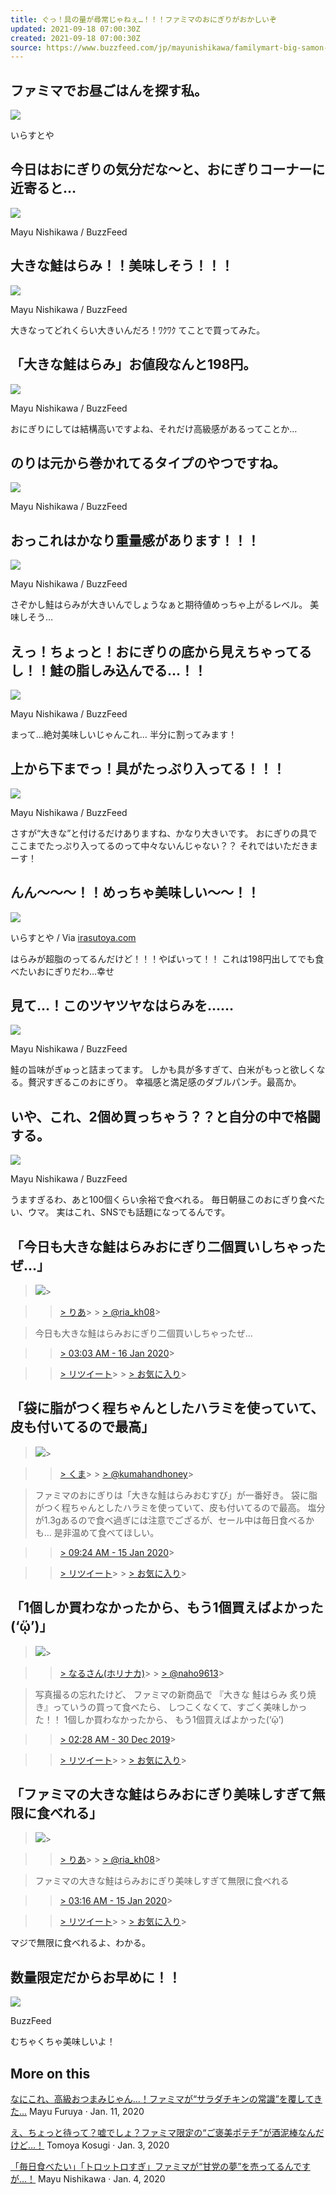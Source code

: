 ```yaml
---
title: ぐっ！具の量が尋常じゃねぇ…！！！ファミマのおにぎりがおかしいぞ
updated: 2021-09-18 07:00:30Z
created: 2021-09-18 07:00:30Z
source: https://www.buzzfeed.com/jp/mayunishikawa/familymart-big-samon-riceball
---
```


##   ファミマでお昼ごはんを探す私。

 ![](https://img.buzzfeed.com/buzzfeed-static/static/2020-01/16/4/asset/43915460648c/sub-buzz-1636-1579148232-13.png?downsize=700%3A%2A&output-quality=auto&output-format=auto)

  いらすとや

##   今日はおにぎりの気分だな〜と、おにぎりコーナーに近寄ると…

 ![](https://img.buzzfeed.com/buzzfeed-static/static/2020-01/16/3/asset/1b11235da696/sub-buzz-1630-1579146135-9.jpg?downsize=700%3A%2A&output-quality=auto&output-format=auto)

  Mayu Nishikawa / BuzzFeed

##   大きな鮭はらみ！！美味しそう！！！

 ![](https://img.buzzfeed.com/buzzfeed-static/static/2020-01/16/3/asset/5e51acd2e013/sub-buzz-1213-1579146179-1.jpg?crop=1346%3A972%3B579%2C567&downsize=700%3A%2A&output-quality=auto&output-format=auto)

  Mayu Nishikawa / BuzzFeed

大きなってどれくらい大きいんだろ！ﾜｸﾜｸ
てことで買ってみた。

##   「大きな鮭はらみ」お値段なんと198円。

 ![](https://img.buzzfeed.com/buzzfeed-static/static/2020-01/16/3/asset/000cf932f015/sub-buzz-1589-1579146310-13.jpg)

  Mayu Nishikawa / BuzzFeed

おにぎりにしては結構高いですよね、それだけ高級感があるってことか…

##   のりは元から巻かれてるタイプのやつですね。

 ![](https://img.buzzfeed.com/buzzfeed-static/static/2020-01/16/3/asset/22855bf5997a/sub-buzz-1642-1579146482-1.jpg)

  Mayu Nishikawa / BuzzFeed

##   おっこれはかなり重量感があります！！！

 ![](https://img.buzzfeed.com/buzzfeed-static/static/2020-01/16/3/asset/2427c04d45e5/sub-buzz-1623-1579146554-10.jpg)

  Mayu Nishikawa / BuzzFeed

さぞかし鮭はらみが大きいんでしょうなぁと期待値めっちゃ上がるレベル。
美味しそう…

##   えっ！ちょっと！おにぎりの底から見えちゃってるし！！鮭の脂しみ込んでる…！！

 ![](https://img.buzzfeed.com/buzzfeed-static/static/2020-01/16/3/asset/e7942251ed3f/sub-buzz-1671-1579146861-3.jpg)

  Mayu Nishikawa / BuzzFeed

まって…絶対美味しいじゃんこれ…
半分に割ってみます！

##   上から下までっ！具がたっぷり入ってる！！！

 ![](https://img.buzzfeed.com/buzzfeed-static/static/2020-01/16/3/asset/8ffafff2cd8e/sub-buzz-1605-1579146723-2.jpg)

  Mayu Nishikawa / BuzzFeed

さすが“大きな”と付けるだけありますね、かなり大きいです。
おにぎりの具でここまでたっぷり入ってるのって中々ないんじゃない？？
それではいただきまーす！

##   んん〜〜〜！！めっちゃ美味しい〜〜！！

 ![](https://img.buzzfeed.com/buzzfeed-static/static/2020-01/16/3/asset/52ef9a45fab9/sub-buzz-1608-1579146937-8.png)

  いらすとや / Via [irasutoya.com](https://www.irasutoya.com/2015/07/blog-post_368.html)

はらみが超脂のってるんだけど！！！やばいって！！
これは198円出してでも食べたいおにぎりだわ…幸せ

##   見て…！このツヤツヤなはらみを……

 ![](https://img.buzzfeed.com/buzzfeed-static/static/2020-01/16/3/asset/8ffafff2cd8e/sub-buzz-1600-1579147033-1.jpg?crop=2305:1749;309,278)

  Mayu Nishikawa / BuzzFeed

鮭の旨味がぎゅっと詰まってます。
しかも具が多すぎて、白米がもっと欲しくなる。贅沢すぎるこのおにぎり。
幸福感と満足感のダブルパンチ。最高か。

##   いや、これ、2個め買っちゃう？？と自分の中で格闘する。

 ![](https://img.buzzfeed.com/buzzfeed-static/static/2020-01/16/4/asset/f1fa46540951/sub-buzz-1657-1579147563-6.jpg?crop=2138:1403;266,247)

  Mayu Nishikawa / BuzzFeed

うますぎるわ、あと100個くらい余裕で食べれる。
毎日朝昼このおにぎり食べたい、ウマ。
実はこれ、SNSでも話題になってるんです。

##   「今日も大きな鮭はらみおにぎり二個買いしちゃったぜ…」

>
>

>   ![](https://pbs.twimg.com/profile_images/1209049792837406721/f-jocmY8_normal.jpg)>

>   > [> りあ](https://twitter.com/ria_kh08)>   > [> @ria_kh08](https://twitter.com/ria_kh08)>

>
>
> 今日も大きな鮭はらみおにぎり二個買いしちゃったぜ…

>   > [> 03:03 AM - 16 Jan 2020](https://twitter.com/ria_kh08/status/1217643515854782464)>

>   > [> リツイート](https://twitter.com/intent/retweet?tweet_id=1217643515854782464)>   > [> お気に入り](https://twitter.com/intent/favorite?tweet_id=1217643515854782464)>

>
>

##   「袋に脂がつく程ちゃんとしたハラミを使っていて、皮も付いてるので最高」

>
>

>   ![](https://pbs.twimg.com/profile_images/1049813614368944128/Qxvo3TLX_normal.jpg)>

>   > [> くま](https://twitter.com/kumahandhoney)>   > [> @kumahandhoney](https://twitter.com/kumahandhoney)>

>
>

> ファミマのおにぎりは「大きな鮭はらみおむすび」が一番好き。 袋に脂がつく程ちゃんとしたハラミを使っていて、皮も付いてるので最高。 塩分が1.3gあるので食べ過ぎには注意でござるが、セール中は毎日食べるかも… 是非温めて食べてほしい。

>   > [> 09:24 AM - 15 Jan 2020](https://twitter.com/kumahandhoney/status/1217376902488313856)>

>   > [> リツイート](https://twitter.com/intent/retweet?tweet_id=1217376902488313856)>   > [> お気に入り](https://twitter.com/intent/favorite?tweet_id=1217376902488313856)>

>
>

##   「1個しか買わなかったから、もう1個買えばよかった(‘ᾥ’)」

>
>

>   ![](https://pbs.twimg.com/profile_images/1214512424071548929/dOhciLeH_normal.jpg)>

>   > [> なるさん(ホリナカ)](https://twitter.com/naho9613)>   > [> @naho9613](https://twitter.com/naho9613)>

>
>
> 写真撮るの忘れたけど、
> ファミマの新商品で
> 『大きな 鮭はらみ 炙り焼き』っていうの買って食べたら、
> しつこくなくて、すごく美味しかった！！
> 1個しか買わなかったから、 もう1個買えばよかった(‘ᾥ’)

>   > [> 02:28 AM - 30 Dec 2019](https://twitter.com/naho9613/status/1211474069968707584)>

>   > [> リツイート](https://twitter.com/intent/retweet?tweet_id=1211474069968707584)>   > [> お気に入り](https://twitter.com/intent/favorite?tweet_id=1211474069968707584)>

>
>

##   「ファミマの大きな鮭はらみおにぎり美味しすぎて無限に食べれる」

>
>

>   ![](https://pbs.twimg.com/profile_images/1209049792837406721/f-jocmY8_normal.jpg)>

>   > [> りあ](https://twitter.com/ria_kh08)>   > [> @ria_kh08](https://twitter.com/ria_kh08)>

>
>
> ファミマの大きな鮭はらみおにぎり美味しすぎて無限に食べれる

>   > [> 03:16 AM - 15 Jan 2020](https://twitter.com/ria_kh08/status/1217284473877778432)>

>   > [> リツイート](https://twitter.com/intent/retweet?tweet_id=1217284473877778432)>   > [> お気に入り](https://twitter.com/intent/favorite?tweet_id=1217284473877778432)>

>
>

マジで無限に食べれるよ、わかる。

##   数量限定だからお早めに！！

 ![](https://img.buzzfeed.com/buzzfeed-static/static/2020-01/16/4/asset/43915460648c/sub-buzz-1621-1579148046-3.jpg)

  BuzzFeed

むちゃくちゃ美味しいよ！

## More on this

 [なにこれ、高級おつまみじゃん…！ファミマが“サラダチキンの常識”を覆してきた…](https://www.buzzfeed.com/jp/mayufuruya/salad-chiken-familymart?bfsource=relatedmanual)  Mayu Furuya  · Jan. 11, 2020

 [え、ちょっと待って？嘘でしょ？ファミマ限定の“ご褒美ポテチ”が酒泥棒なんだけど…！](https://www.buzzfeed.com/jp/tomoyakosugi/famima-ebi-potato?bfsource=relatedmanual)  Tomoya Kosugi  · Jan. 3, 2020

 [「毎日食べたい」「トロットロすぎ」ファミマが“甘党の夢”を売ってるんですが…！](https://www.buzzfeed.com/jp/mayunishikawa/familymart-bigsweets?bfsource=relatedmanual)  Mayu Nishikawa  · Jan. 4, 2020